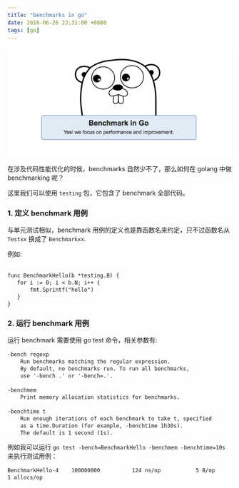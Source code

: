 ```yaml
---
title: "benchmarks in go"
date: 2016-06-26 22:31:00 +0800
tags: [go]
---
```


![benchmark-in-go.png](/images/benchmark-in-go.png)

在涉及代码性能优化的时候，benchmarks 自然少不了，那么如何在 golang 中做 benchmarking 呢？

这里我们可以使用 `testing` 包，它包含了 benchmark 全部代码。

### 1. 定义 benchmark 用例

与单元测试相似，benchmark 用例的定义也是靠函数名来约定，只不过函数名从 `Testxx` 换成了 `Benchmarkxx`.

 例如:

```

func BenchmarkHello(b *testing.B) {
   for i := 0; i < b.N; i++ {
       fmt.Sprintf("hello")
   }
}
```

### 2. 运行 benchmark 用例

运行 benchmark 需要使用 go test 命令，相关参数有:

```
-bench regexp
    Run benchmarks matching the regular expression.
    By default, no benchmarks run. To run all benchmarks,
    use '-bench .' or '-bench=.'.

-benchmem
    Print memory allocation statistics for benchmarks.

-benchtime t
    Run enough iterations of each benchmark to take t, specified
    as a time.Duration (for example, -benchtime 1h30s).
    The default is 1 second (1s).
```

例如我可以运行 `go test -bench=BenchmarkHello -benchmem -benchtime=10s` 来执行测试用例：
```
BenchmarkHello-4	100000000	       124 ns/op	       5 B/op	       1 allocs/op
```
